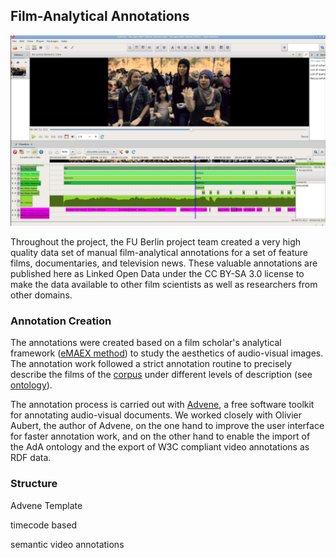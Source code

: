 ## Film-Analytical Annotations

[![Image Advene](advene.png "Annotations in Advene")](advene.png)

Throughout the project, the FU Berlin project team created a very high quality data set of manual film-analytical annotations for a set of feature films, documentaries, and television news. These valuable annotations are published here as Linked Open Data under the CC BY-SA 3.0 license to make the data available to other film scientists as well as researchers from other domains.


### Annotation Creation

The annotations were created based on a film scholar's analytical framework ([eMAEX method](https://www.ada.cinepoetics.fu-berlin.de/en/Methoden/eMAEX/index.html)) to study the aesthetics of audio-visual images. The annotation work followed a strict annotation routine to precisely describe the films of the [corpus](../corpus) under different levels of description (see [ontology](../ontology)).

The annotation process is carried out with [Advene](https://www.advene.org/), a free software toolkit for annotating audio-visual documents. We worked closely with Olivier Aubert, the author of Advene, on the one hand to improve the user interface for faster annotation work, and on the other hand to enable the import of the AdA ontology and the export of W3C compliant video annotations as RDF data.

### Structure





Advene Template


timecode based

semantic video annotations